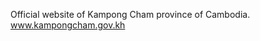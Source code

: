 Official website of Kampong Cham province of Cambodia.
<a href="http://www.kampongcham.gov.kh">www.kampongcham.gov.kh</a>